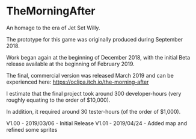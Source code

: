 # TheMorningAfter
An homage to the era of Jet Set Willy.

The prototype for this game was originally produced during September 2018.  

Work began again at the beginning of December 2018, with the initial Beta release available at the beginning of February 2019.

The final, commercial version was released March 2019 and can be experienced here: https://oclipa.itch.io/the-morning-after


I estimate that the final project took around 300 developer-hours (very roughly equating to the order of $10,000).  

In addition, it required around 30 tester-hours (of the order of $1,000).


V1.00 - 2019/03/06 - Initial Release
V1.01 - 2019/04/24 - Added map and refined some sprites

